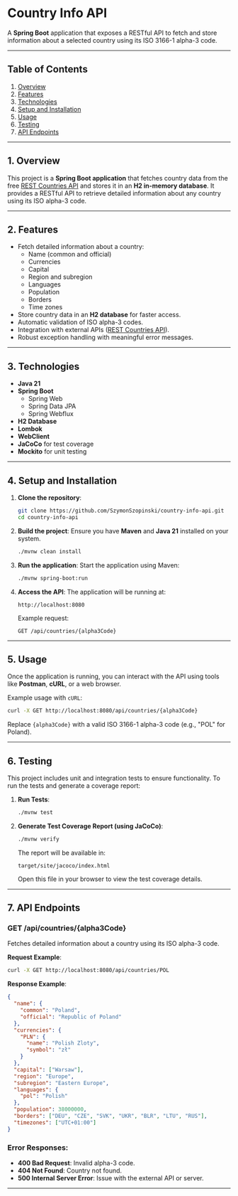 
# Country Info API

A **Spring Boot** application that exposes a RESTful API to fetch and store information about a selected country using its ISO 3166-1 alpha-3 code.

---

## Table of Contents

1. [Overview](#overview)
2. [Features](#features)
3. [Technologies](#technologies)
4. [Setup and Installation](#setup-and-installation)
5. [Usage](#usage)
6. [Testing](#testing)
7. [API Endpoints](#api-endpoints)

---

## 1. Overview

This project is a **Spring Boot application** that fetches country data from the free [REST Countries API](https://restcountries.com) and stores it in an **H2 in-memory database**. It provides a RESTful API to retrieve detailed information about any country using its ISO alpha-3 code.

---

## 2. Features

- Fetch detailed information about a country:
  - Name (common and official)
  - Currencies
  - Capital
  - Region and subregion
  - Languages
  - Population
  - Borders
  - Time zones
- Store country data in an **H2 database** for faster access.
- Automatic validation of ISO alpha-3 codes.
- Integration with external APIs ([REST Countries API](https://restcountries.com)).
- Robust exception handling with meaningful error messages.

---

## 3. Technologies

- **Java 21**
- **Spring Boot**
  - Spring Web
  - Spring Data JPA
  - Spring Webflux
- **H2 Database**
- **Lombok**
- **WebClient**
- **JaCoCo** for test coverage
- **Mockito** for unit testing

---

## 4. Setup and Installation

1. **Clone the repository**:
   ```bash
   git clone https://github.com/SzymonSzopinski/country-info-api.git
   cd country-info-api
   ```

2. **Build the project**:
   Ensure you have **Maven** and **Java 21** installed on your system.
   ```bash
   ./mvnw clean install
   ```

3. **Run the application**:
   Start the application using Maven:
   ```bash
   ./mvnw spring-boot:run
   ```

4. **Access the API**:
   The application will be running at:
   ```
   http://localhost:8080
   ```

   Example request:
   ```
   GET /api/countries/{alpha3Code}
   ```

---

## 5. Usage

Once the application is running, you can interact with the API using tools like **Postman**, **cURL**, or a web browser.

Example usage with `cURL`:
```bash
curl -X GET http://localhost:8080/api/countries/{alpha3Code}
```

Replace `{alpha3Code}` with a valid ISO 3166-1 alpha-3 code (e.g., "POL" for Poland).

---

## 6. Testing

This project includes unit and integration tests to ensure functionality. To run the tests and generate a coverage report:

1. **Run Tests**:
   ```bash
   ./mvnw test
   ```

2. **Generate Test Coverage Report (using JaCoCo)**:
   ```bash
   ./mvnw verify
   ```

   The report will be available in:
   ```
   target/site/jacoco/index.html
   ```

   Open this file in your browser to view the test coverage details.

---

## 7. API Endpoints

### **GET /api/countries/{alpha3Code}**
Fetches detailed information about a country using its ISO alpha-3 code.

**Request Example**:
```bash
curl -X GET http://localhost:8080/api/countries/POL
```

**Response Example**:
```json
{
  "name": {
    "common": "Poland",
    "official": "Republic of Poland"
  },
  "currencies": {
    "PLN": {
      "name": "Polish Zloty",
      "symbol": "zł"
    }
  },
  "capital": ["Warsaw"],
  "region": "Europe",
  "subregion": "Eastern Europe",
  "languages": {
    "pol": "Polish"
  },
  "population": 38000000,
  "borders": ["DEU", "CZE", "SVK", "UKR", "BLR", "LTU", "RUS"],
  "timezones": ["UTC+01:00"]
}
```

### **Error Responses**:
- **400 Bad Request**: Invalid alpha-3 code.
- **404 Not Found**: Country not found.
- **500 Internal Server Error**: Issue with the external API or server.

---
